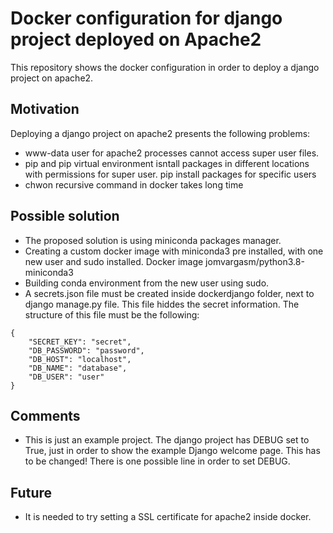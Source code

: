 # Docker configuration for django project deployed on Apache2

This repository shows the docker configuration in order to deploy a django project on apache2.

## Motivation

Deploying a django project on apache2 presents the following problems:

* www-data user for apache2 processes cannot access super user files.
* pip and pip virtual environment isntall packages in different locations with permissions for super user. pip install packages for specific users
* chwon recursive command in docker takes long time

## Possible solution

* The proposed solution is using miniconda packages manager.
* Creating a custom docker image with miniconda3 pre installed, with one new user and sudo installed. Docker image jomvargasm/python3.8-miniconda3
* Building conda environment from the new user using sudo.
* A secrets.json file must be created inside dockerdjango folder, next to django manage.py file. This file hiddes the secret information. The structure of this file must be the following:

```
{
    "SECRET_KEY": "secret",
    "DB_PASSWORD": "password",
    "DB_HOST": "localhost",
    "DB_NAME": "database",
    "DB_USER": "user"
}
```

## Comments

* This is just an example project. The django project has DEBUG set to True, just in order to show the example Django welcome page. This has to be changed! There is one possible line in order to set DEBUG.

## Future

* It is needed to try setting a SSL certificate for apache2 inside docker.

